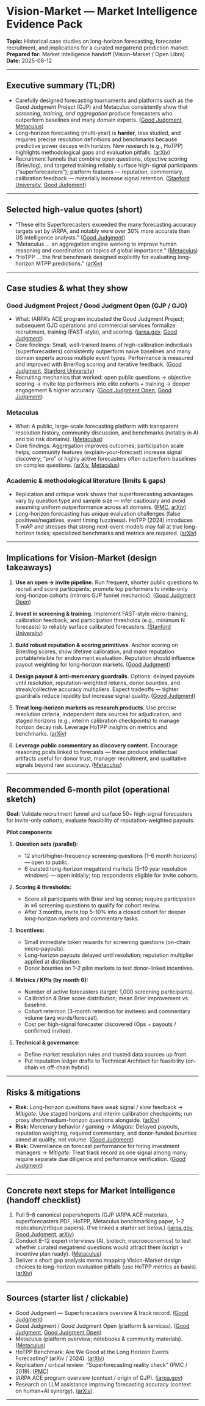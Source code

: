 
# Vision-Market — Market Intelligence Evidence Pack

**Topic:** Historical case studies on long-horizon forecasting, forecaster recruitment, and implications for a curated megatrend prediction market.
**Prepared for:** Market Intelligence handoff (Vision-Market / Open Libra)
**Date:** 2025-08-12

---

## Executive summary (TL;DR)

* Carefully designed forecasting tournaments and platforms such as the Good Judgment Project (GJP) and Metaculus consistently show that *screening, training, and aggregation* produce forecasters who outperform baselines and many domain experts. ([Good Judgment][1], [Metaculus][2])
* Long-horizon forecasting (multi-year) is **harder**, less studied, and requires precise resolution definitions and benchmarks because predictive power decays with horizon. New research (e.g., HoTPP) highlights methodological gaps and evaluation pitfalls. ([arXiv][3])
* Recruitment funnels that combine open questions, objective scoring (Brier/log), and targeted training reliably surface high-signal participants (“superforecasters”); platform features — reputation, commentary, calibration feedback — materially increase signal retention. ([Stanford University][4], [Good Judgment][5])

---

## Selected high-value quotes (short)

* “These elite Superforecasters exceeded the many forecasting accuracy targets set by IARPA, and notably were over 30% more accurate than US intelligence analysts.” ([Good Judgment][1])
* “Metaculus … an aggregation engine working to improve human reasoning and coordination on topics of global importance.” ([Metaculus][2])
* “HoTPP … the first benchmark designed explicitly for evaluating long-horizon MTPP predictions.” ([arXiv][3])

---

## Case studies & what they show

### Good Judgment Project / Good Judgment Open (GJP / GJO)

* What: IARPA’s ACE program incubated the Good Judgment Project; subsequent GJO operations and commercial services formalize recruitment, training (FAST-style), and scoring. ([iarpa.gov][6], [Good Judgment][5])
* Core findings: Small, well-trained teams of high-calibration individuals (superforecasters) consistently outperform naive baselines and many domain experts across multiple event types. Performance is measured and improved with Brier/log scoring and iterative feedback. ([Good Judgment][1], [Stanford University][4])
* Recruiting mechanics that worked: open public questions → objective scoring → invite top performers into elite cohorts + training → deeper engagement & higher accuracy. ([Good Judgment Open][7], [Good Judgment][8])

### Metaculus

* What: A public, large-scale forecasting platform with transparent resolution history, community discussion, and benchmarks (notably in AI and bio risk domains). ([Metaculus][2])
* Core findings: Aggregation improves outcomes; participation scale helps; community features (explain-your-forecast) increase signal discovery; “pro” or highly active forecasters often outperform baselines on complex questions. ([arXiv][9], [Metaculus][10])

### Academic & methodological literature (limits & gaps)

* Replication and critique work shows that superforecasting advantages vary by question type and sample size — infer cautiously and avoid assuming uniform outperformance across all domains. ([PMC][11], [arXiv][9])
* Long-horizon forecasting has unique evaluation challenges (false positives/negatives, event timing fuzziness). HoTPP (2024) introduces T-mAP and stresses that strong next-event models may fail at true long-horizon tasks; specialized benchmarks and metrics are required. ([arXiv][3])

---

## Implications for Vision-Market (design takeaways)

1. **Use an open → invite pipeline.**
   Run frequent, shorter public questions to recruit and score participants; promote top performers to invite-only long-horizon cohorts (mirrors GJP funnel mechanics). ([Good Judgment Open][7])

2. **Invest in screening & training.**
   Implement FAST-style micro-training, calibration feedback, and participation thresholds (e.g., minimum N forecasts) to reliably surface calibrated forecasters. ([Stanford University][4])

3. **Build robust reputation & scoring primitives.**
   Anchor scoring on Brier/log scores, show lifetime calibration, and make reputation portable/visible for endowment evaluation. Reputation should influence payout weighting for long-horizon markets. ([Good Judgment][1])

4. **Design payout & anti-mercenary guardrails.**
   Options: delayed payouts until resolution, reputation-weighted returns, donor bounties, and streak/collective accuracy multipliers. Expect tradeoffs — tighter guardrails reduce liquidity but increase signal quality. ([Good Judgment][8])

5. **Treat long-horizon markets as research products.**
   Use precise resolution criteria, independent data sources for adjudication, and staged horizons (e.g., interim calibration checkpoints) to manage horizon decay risk. Leverage HoTPP insights on metrics and benchmarks. ([arXiv][3])

6. **Leverage public commentary as discovery content.**
   Encourage reasoning posts linked to forecasts — these produce intellectual artifacts useful for donor trust, manager recruitment, and qualitative signals beyond raw accuracy. ([Metaculus][10])

---

## Recommended 6-month pilot (operational sketch)

**Goal:** Validate recruitment funnel and surface 50+ high-signal forecasters for invite-only cohorts; evaluate feasibility of reputation-weighted payouts.

**Pilot components**

1. **Question sets (parallel):**

   * 12 short/higher-frequency screening questions (1–6 month horizons) — open to public.
   * 6 curated long-horizon megatrend markets (5–10 year resolution windows) — open initially; top respondents eligible for invite cohorts.
2. **Scoring & thresholds:**

   * Score all participants with Brier and log scores; require participation in ≥6 screening questions to qualify for cohort review.
   * After 3 months, invite top 5–10% into a closed cohort for deeper long-horizon markets and commentary tasks.
3. **Incentives:**

   * Small immediate token rewards for screening questions (on-chain micro-payouts).
   * Long-horizon payouts delayed until resolution; reputation multiplier applied at distribution.
   * Donor bounties on 1–2 pilot markets to test donor-linked incentives.
4. **Metrics / KPIs (by month 6):**

   * Number of active forecasters (target: 1,000 screening participants).
   * Calibration & Brier score distribution; mean Brier improvement vs. baseline.
   * Cohort retention (3-month retention for invitees) and commentary volume (avg words/forecast).
   * Cost per high-signal forecaster discovered (Ops + payouts / confirmed invitee).
5. **Technical & governance:**

   * Define market resolution rules and trusted data sources up front.
   * Put reputation ledger drafts to Technical Architect for feasibility (on-chain vs off-chain hybrid).

---

## Risks & mitigations

* **Risk:** Long-horizon questions have weak signal / slow feedback → *Mitigate:* Use staged horizons and interim calibration checkpoints; run proxy short/medium-horizon questions alongside. ([arXiv][3])
* **Risk:** Mercenary behavior / gaming → *Mitigate:* Delayed payouts, reputation weighting, required commentary, and donor-funded bounties aimed at quality, not volume. ([Good Judgment][8])
* **Risk:** Overreliance on forecast performance for hiring investment managers → *Mitigate:* Treat track record as one signal among many; require separate due diligence and performance verification. ([Good Judgment][1])

---

## Concrete next steps for Market Intelligence (handoff checklist)

1. Pull 5–8 canonical papers/reports (GJP IARPA ACE materials, superforecasters PDF, HoTPP, Metaculus benchmarking paper, 1–2 replication/critique papers). (I’ve linked a starter set below.) ([iarpa.gov][6], [Good Judgment][1], [arXiv][3])
2. Conduct 8–12 expert interviews (AI, biotech, macroeconomics) to test whether curated megatrend questions would attract them (script + incentive plan ready). ([Metaculus][10])
3. Deliver a short gap analysis memo mapping Vision-Market design choices to long-horizon evaluation pitfalls (use HoTPP metrics as basis). ([arXiv][3])

---

## Sources (starter list / clickable)

* Good Judgment — Superforecasters overview & track record. ([Good Judgment][1])
* Good Judgment / Good Judgment Open (platform & services). ([Good Judgment][5], [Good Judgment Open][7])
* Metaculus (platform overview; notebooks & community materials). ([Metaculus][2])
* HoTPP Benchmark: Are We Good at the Long Horizon Events Forecasting? (arXiv / 2024). ([arXiv][3])
* Replication / critical review: “Superforecasting reality check” (PMC / 2019). ([PMC][11])
* IARPA ACE program overview (context / origin of GJP). ([iarpa.gov][6])
* Research on LLM assistance improving forecasting accuracy (context on human+AI synergy). ([arXiv][12])

---


[1]: https://goodjudgment.com/wp-content/uploads/2021/10/Superforecasters-A-Decade-of-Stochastic-Dominance.pdf?utm_source=chatgpt.com "[PDF] Superforecasters: A Decade of Stochastic Dominance"
[2]: https://www.metaculus.com/?utm_source=chatgpt.com "Metaculus"
[3]: https://arxiv.org/abs/2406.14341?utm_source=chatgpt.com "HoTPP Benchmark: Are We Good at the Long Horizon Events Forecasting?"
[4]: https://web.stanford.edu/~knutson/jdm/mellers15.pdf?utm_source=chatgpt.com "[PDF] Identifying and Cultivating Superforecasters as a Method of ..."
[5]: https://goodjudgment.com/services/good-judgment-open/?utm_source=chatgpt.com "Practice forecasting and train your team at Good Judgment Open"
[6]: https://www.iarpa.gov/research-programs/ace?utm_source=chatgpt.com "ACE - IARPA"
[7]: https://www.gjopen.com/?utm_source=chatgpt.com "Good Judgment® Open"
[8]: https://goodjudgment.com/resources/the-superforecasters-track-record/?utm_source=chatgpt.com "The Superforecasters' Track Record - Good Judgment"
[9]: https://arxiv.org/html/2312.09081v1/?utm_source=chatgpt.com "Forecasting skill of a crowd-prediction platform: A comparison ... - arXiv"
[10]: https://www.metaculus.com/notebooks/28701/why-forecasting-an-introduction-for-first-timers/?utm_source=chatgpt.com "Why Forecasting? An Introduction for First-Timers - Metaculus"
[11]: https://pmc.ncbi.nlm.nih.gov/articles/PMC7333631/?utm_source=chatgpt.com "Superforecasting reality check: Evidence from a small pool of ..."
[12]: https://arxiv.org/pdf/2402.07862?utm_source=chatgpt.com "[PDF] LLM Assistants Improve Human Forecasting Accuracy - arXiv"
